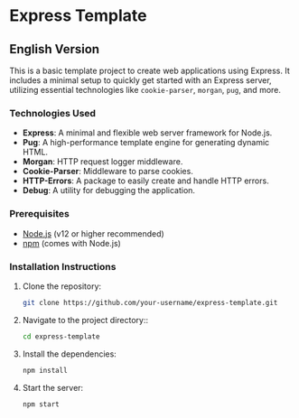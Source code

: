 # Express Template

## English Version

This is a basic template project to create web applications using Express. It includes a minimal setup to quickly get started with an Express server, utilizing essential technologies like `cookie-parser`, `morgan`, `pug`, and more.

### Technologies Used

- **Express**: A minimal and flexible web server framework for Node.js.
- **Pug**: A high-performance template engine for generating dynamic HTML.
- **Morgan**: HTTP request logger middleware.
- **Cookie-Parser**: Middleware to parse cookies.
- **HTTP-Errors**: A package to easily create and handle HTTP errors.
- **Debug**: A utility for debugging the application.

### Prerequisites

- [Node.js](https://nodejs.org/) (v12 or higher recommended)
- [npm](https://www.npmjs.com/) (comes with Node.js)

### Installation Instructions

1. Clone the repository:
   ```bash
   git clone https://github.com/your-username/express-template.git

2. Navigate to the project directory::
   ```bash
   cd express-template

   
3. Install the dependencies:
   ```bash
   npm install

4. Start the server:
   ```bash
   npm start

